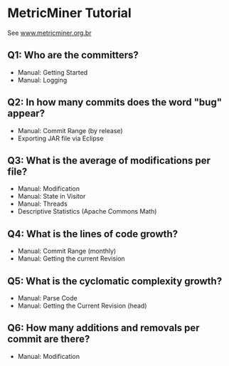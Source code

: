 # MetricMiner Tutorial

See www.metricminer.org.br

## Q1: Who are the committers?
- Manual: Getting Started
- Manual: Logging

## Q2: In how many commits does the word "bug" appear?
- Manual: Commit Range (by release)
- Exporting JAR file via Eclipse

## Q3: What is the average of modifications per file?
- Manual: Modification
- Manual: State in Visitor
- Manual: Threads
- Descriptive Statistics (Apache Commons Math)

## Q4: What is the lines of code growth?
- Manual: Commit Range (monthly)
- Manual: Getting the current Revision

## Q5: What is the cyclomatic complexity growth?
- Manual: Parse Code
- Manual: Getting the Current Revision (head)

## Q6: How many additions and removals per commit are there?
- Manual: Modification
